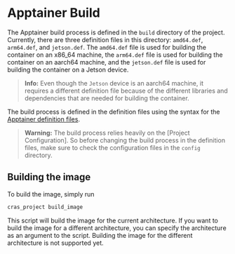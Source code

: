 # Apptainer Build

The Apptainer build process is defined in the `build` directory
of the project. Currently, there are three definition files in this directory: `amd64.def`, `arm64.def`, and `jetson.def`. The `amd64.def` file is used for building the container on an x86_64 machine, the `arm64.def` file is used for building the container on an aarch64 machine, and the `jetson.def` file is used for building the container on a Jetson device. 

> **Info:** Even though the `Jetson` device is an aarch64 machine, it requires a different definition file because of the different libraries and dependencies that are needed for building the container.

The build process is defined in the definition files using the syntax for the [Apptainer definition files](https://apptainer.org/docs/user/main/definition_files.html). 

> **Warning:** The build process relies heavily on the [Project Configuration]. So before changing the build process in the definition files, make sure to check the configuration files in the `config` directory.

## Building the image

To build the image, simply run

```bash
cras_project build_image
```

This script will build the image for the current architecture. If you want to build the image for a different architecture, you can specify the architecture as an argument to the script. Building the image for the different architecture is not supported yet.
